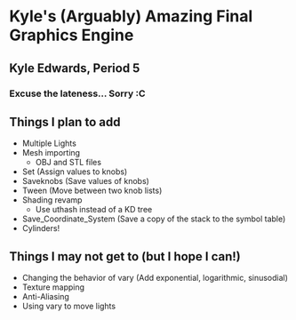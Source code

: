 # Kyle's (Arguably) Amazing Final Graphics Engine
## Kyle Edwards, Period 5

### Excuse the lateness... Sorry :C

## Things I plan to add

- Multiple Lights
- Mesh importing
  - OBJ and STL files
- Set (Assign values to knobs)
- Saveknobs (Save values of knobs)
- Tween (Move between two knob lists)
- Shading revamp
  - Use uthash instead of a KD tree
- Save_Coordinate_System (Save a copy of the stack to the symbol table)
- Cylinders!

## Things I may not get to (but I hope I can!)
- Changing the behavior of vary (Add exponential, logarithmic, sinusodial)
- Texture mapping
- Anti-Aliasing
- Using vary to move lights